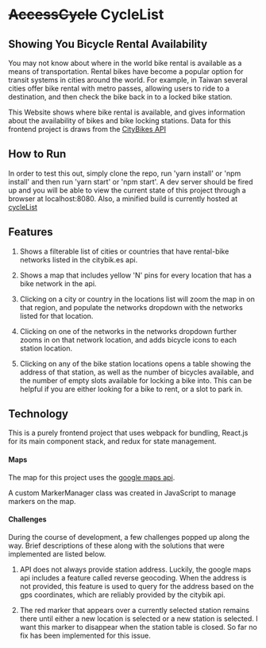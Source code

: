 # ~~AccessCycle~~ CycleList

## Showing You Bicycle Rental Availability

You may not know about where in the world bike rental is available as a
means of transportation. Rental bikes have become a popular option for
transit systems in cities around the world. For example, in Taiwan several
cities offer bike rental with metro passes, allowing users to ride to a
destination, and then check the bike back in to a locked bike station.

This Website shows where bike rental is available, and gives information
about the availability of bikes and bike locking stations. Data for this
frontend project is draws from the [CityBikes API](http://api.citybik.es/v2/)

## How to Run
In order to test this out, simply clone the repo, run 'yarn install' or
'npm install' and then run 'yarn start' or 'npm start'. A dev server should
be fired up and you will be able to view the current state of this project
through a browser at localhost:8080. Also, a minified build is currently
hosted at [cycleList](https://mixmastert.github.io/accesscycle/)

## Features

1. Shows a filterable list of cities or countries that have rental-bike networks listed in the citybik.es api.

1. Shows a map that includes yellow 'N' pins for every location that has
a bike network in the api.

1. Clicking on a city or country in the locations list will zoom the map
in on that region, and populate the networks dropdown with the networks
listed for that location.

1. Clicking on one of the networks in the networks dropdown further zooms
in on that network location, and adds bicycle icons to each station location.

1. Clicking on any of the bike station locations opens a table showing the
address of that station, as well as the number of bicycles available, and
the number of empty slots available for locking a bike into. This can be
helpful if you are either looking for a bike to rent, or a slot to park in.

## Technology

This is a purely frontend project that uses webpack for bundling, React.js
for its main component stack, and redux for state management.

#### Maps

The map for this project uses the [google maps api](https://developers.google.com/maps/documentation/javascript/tutorial).

A custom MarkerManager class was created in JavaScript to manage markers
on the map.

#### Challenges

During the course of development, a few challenges popped up along the way.
Brief descriptions of these along with the solutions that were implemented
are listed below.

1. API does not always provide station address. Luckily, the google maps
api includes a feature called reverse geocoding. When the address is not
provided, this feature is used to query for the address based on the gps
coordinates, which are reliably provided by the citybik api.

1. The red marker that appears over a currently selected station remains there until either a new location is selected or a new station is selected. I want this marker to disappear when the station table is closed. So far no fix has been implemented for this issue.

